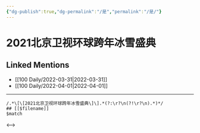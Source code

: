 ```yaml
---
{"dg-publish":true,"dg-permalink":"/是","permalink":"/是/"}
---
```


# 2021北京卫视环球跨年冰雪盛典

## Linked Mentions
- [[100 Daily/2022-03-31\|2022-03-31]]
- [[100 Daily/2022-04-01\|2022-04-01]]


---

```expander
/.*\[\[2021北京卫视环球跨年冰雪盛典\]\].*(?:\r?\n(?!\r?\n).*)*/
## [[$filename]]
$match
```

<-->
